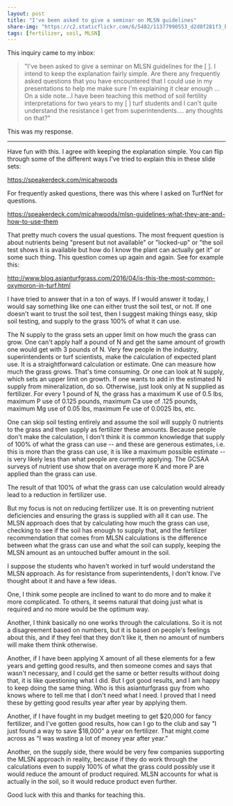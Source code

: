 ```yaml
---
layout: post
title: "I've been asked to give a seminar on MLSN guidelines"
share-img: "https://c2.staticflickr.com/6/5482/11377990553_d2d8f281f3_b_d.jpg"
tags: [fertilizer, soil, MLSN]
---
```


This inquiry came to my inbox:

> "I've been asked to give a seminar on MLSN guidelines for the [ ]. I intend to keep the explanation fairly simple. Are there any frequently asked questions that you have encountered that I could use in my presentations to help me make sure I'm explaining it clear enough ... On a side note...I have been teaching this method of soil fertility interpretations for two years to my [ ] turf students and I can't quite understand the resistance I get from superintendents.... any thoughts on that?"

This was my response.

<hr>

Have fun with this. I agree with keeping the explanation simple. You can flip through some of the different ways I've tried to explain this in these slide sets:

<https://speakerdeck.com/micahwoods>

For frequently asked questions, there was this where I asked on TurfNet for questions.

<https://speakerdeck.com/micahwoods/mlsn-guidelines-what-they-are-and-how-to-use-them>

That pretty much covers the usual questions. The most frequent question is about nutrients being "present but not available" or "locked-up" or "the soil test shows it is available but how do I know the plant can actually get it" or some such thing. This question comes up again and again. See for example this:

<http://www.blog.asianturfgrass.com/2016/04/is-this-the-most-common-oxymoron-in-turf.html>

I have tried to answer that in a ton of ways. If I would answer it today, I would say something like one can either trust the soil test, or not. If one doesn't want to trust the soil test, then I suggest making things easy, skip soil testing, and supply to the grass 100% of what it can use.

The N supply to the grass sets an upper limit on how much the grass can grow. One can't apply half a pound of N and get the same amount of growth one would get with 3 pounds of N. Very few people in the industry, superintendents or turf scientists, make the calculation of expected plant use. It is a straightforward calculation or estimate. One can measure how much the grass grows. That's time consuming. Or one can look at N supply, which sets an upper limit on growth. If one wants to add in the estimated N supply from mineralization, do so. Otherwise, just look only at N supplied as fertilizer. For every 1 pound of N, the grass has a maximum K use of 0.5 lbs, maximum P use of 0.125 pounds, maximum Ca use of .125 pounds, maximum Mg use of 0.05 lbs, maximum Fe use of 0.0025 lbs, etc.

One can skip soil testing entirely and assume the soil will supply 0 nutrients to the grass and then supply as fertilizer these amounts. Because people don't make the calculation, I don't think it is common knowledge that supply of 100% of what the grass can use -- and these are generous estimates, i.e. this is more than the grass can use, it is like a maximum possible estimate -- is very likely less than what people are currently applying. The GCSAA surveys of nutrient use show that on average more K and more P are applied than the grass can use.

The result of that 100% of what the grass can use calculation would already lead to a reduction in fertilizer use.

But my focus is not on reducing fertilizer use. It is on preventing nutrient deficiencies and ensuring the grass is supplied with all it can use. The MLSN approach does that by calculating how much the grass can use, checking to see if the soil has enough to supply that, and the fertilizer recommendation that comes from MLSN calculations is the difference between what the grass can use and what the soil can supply, keeping the MLSN amount as an untouched buffer amount in the soil.

I suppose the students who haven't worked in turf would understand the MLSN approach. As for resistance from superintendents, I don't know. I've thought about it and have a few ideas.

One, I think some people are inclined to want to do more and to make it more complicated. To others, it seems natural that doing just what is required and no more would be the optimum way.

Another, I think basically no one works through the calculations. So it is not a disagreement based on numbers, but it is based on people's feelings about this, and if they feel that they don't like it, then no amount of numbers will make them think otherwise.

Another, if I have been applying X amount of all these elements for a few years and getting good results, and then someone comes and says that wasn't necessary, and I could get the same or better results without doing that, it is like questioning what I did. But I got good results, and I am happy to keep doing the same thing. Who is this asianturfgrass guy from who knows where to tell me that I don't need what I need. I proved that I need these by getting good results year after year by applying them.

Another, if I have fought in my budget meeting to get $20,000 for fancy fertilizer, and I've gotten good results, how can I go to the club and say "I just found a way to save $18,000" a year on fertilizer. That might come across as "I was wasting a lot of money year after year."

Another, on the supply side, there would be very few companies supporting the MLSN approach in reality, because if they do work through the calculations even to supply 100% of what the grass could possibly use it would reduce the amount of product required. MLSN accounts for what is actually in the soil, so it would reduce product even further.

Good luck with this and thanks for teaching this.
